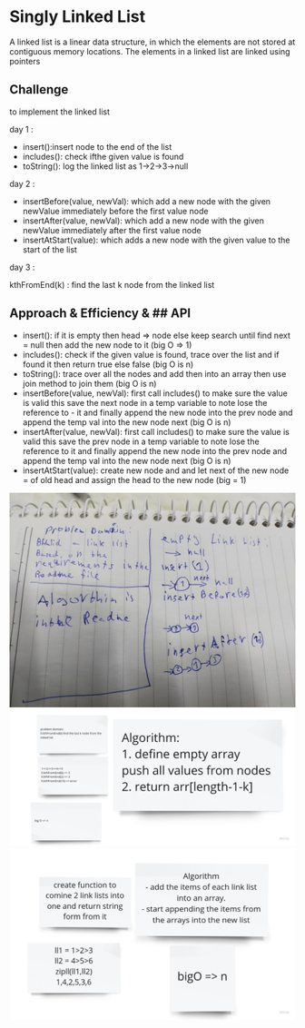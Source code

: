 # Singly Linked List

A linked list is a linear data structure, in which the elements are not stored at contiguous memory locations. The elements in a linked list are linked using pointers

## Challenge

to implement the linked list

day 1 :

- insert():insert node to the end of the list
- includes(): check ifthe given value is found
- toString(): log the linked list as 1->2->3->null

day 2 :

- insertBefore(value, newVal): which add a new node with the given newValue immediately before the first value node
- insertAfter(value, newVal): which add a new node with the given newValue immediately after the first value node
- insertAtStart(value): which adds a new node with the given value to the start of the list

day 3 :

kthFromEnd(k) : find the last k node from the linked list

## Approach & Efficiency & ## API

<!-- What approach did you take? Why? What is the Big O space/time for this approach? -->
<!-- Description of each method publicly available to your Linked List -->

- insert(): if it is empty then head => node else keep search until find next = null then add the new node to it (big O => 1)
- includes(): check if the given value is found, trace over the list and if found it then return true else false (big O is n)
- toString(): trace over all the nodes and add then into an array then use join method to join them (big O is n)
- insertBefore(value, newVal): first call includes() to make sure the value is valid this save the next node in a temp variable to note lose the reference to - it and finally append the new node into the prev node and append the temp val into the new node next (big O is n)
- insertAfter(value, newVal): first call includes() to make sure the value is valid this save the prev node in a temp variable to note lose the reference to it and finally append the new node into the prev node and append the temp val into the new node next (big O is n)
- insertAtStart(value): create new node and and let next of the new node = of old head and assign the head to the new node (big = 1)

![](whiteborad.jpg)
![](whiteborad2.jpg)
![](zipll.jpg)
